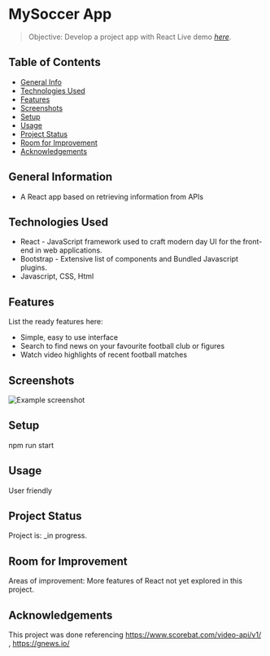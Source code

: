 # MySoccer App
> Objective: Develop a project app with React
> Live demo [_here_](https://soccer2.vercel.app/headlines/). <!-- If you have the project hosted somewhere, include the link here. -->

## Table of Contents
* [General Info](#general-information)
* [Technologies Used](#technologies-used)
* [Features](#features)
* [Screenshots](#screenshots)
* [Setup](#setup)
* [Usage](#usage)
* [Project Status](#project-status)
* [Room for Improvement](#room-for-improvement)
* [Acknowledgements](#acknowledgements)
<!-- * [License](#license) -->

## General Information
- A React app based on retrieving information from APIs
<!-- You don't have to answer all the questions - just the ones relevant to your project. -->

## Technologies Used
- React -  JavaScript framework used to craft modern day UI for the front-end in web applications.
- Bootstrap - Extensive list of components and Bundled Javascript plugins.
- Javascript, CSS, Html

## Features
List the ready features here:
- Simple, easy to use interface
- Search to find news on your favourite football club or figures
- Watch video highlights of recent football matches

## Screenshots
![Example screenshot](https://i.ibb.co/28CF7jX/MySoccer.png)
<!-- If you have screenshots you'd like to share, include them here. -->

## Setup
npm run start

## Usage
User friendly 

## Project Status
Project is: _in progress. 

## Room for Improvement
Areas of improvement: More features of React not yet explored in this project.

## Acknowledgements
This project was done referencing https://www.scorebat.com/video-api/v1/ , https://gnews.io/
